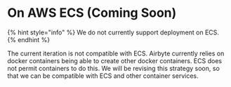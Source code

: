 # On AWS ECS (Coming Soon)

{% hint style="info" %}
We do not currently support deployment on ECS.
{% endhint %}

The current iteration is not compatible with ECS. Airbyte currently relies on docker containers being able to create other docker containers. ECS does not permit containers to do this. We will be revising this strategy soon, so that we can be compatible with ECS and other container services.
